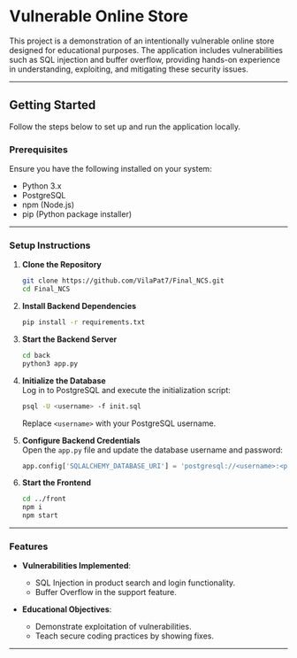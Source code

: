 # Vulnerable Online Store

This project is a demonstration of an intentionally vulnerable online store designed for educational purposes. The application includes vulnerabilities such as SQL injection and buffer overflow, providing hands-on experience in understanding, exploiting, and mitigating these security issues.

---

## **Getting Started**

Follow the steps below to set up and run the application locally.

### **Prerequisites**
Ensure you have the following installed on your system:
- Python 3.x
- PostgreSQL
- npm (Node.js)
- pip (Python package installer)

---

### **Setup Instructions**

1. **Clone the Repository**  
   ```bash
   git clone https://github.com/VilaPat7/Final_NCS.git
   cd Final_NCS
   ```

2. **Install Backend Dependencies**  
   ```bash
   pip install -r requirements.txt
   ```

3. **Start the Backend Server**  
   ```bash
   cd back
   python3 app.py
   ```

4. **Initialize the Database**  
   Log in to PostgreSQL and execute the initialization script:
   ```bash
   psql -U <username> -f init.sql
   ```
   Replace `<username>` with your PostgreSQL username.

5. **Configure Backend Credentials**  
   Open the `app.py` file and update the database username and password:
   ```python
   app.config['SQLALCHEMY_DATABASE_URI'] = 'postgresql://<username>:<password>@localhost/onlinestore'

   ```

6. **Start the Frontend**  
   ```bash
   cd ../front
   npm i
   npm start
   ```

---

### **Features**
- **Vulnerabilities Implemented**:
  - SQL Injection in product search and login functionality.
  - Buffer Overflow in the support feature.

- **Educational Objectives**:
  - Demonstrate exploitation of vulnerabilities.
  - Teach secure coding practices by showing fixes.

---
